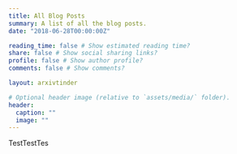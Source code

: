 ```yaml
---
title: All Blog Posts
summary: A list of all the blog posts.
date: "2018-06-28T00:00:00Z"

reading_time: false # Show estimated reading time?
share: false # Show social sharing links?
profile: false # Show author profile?
comments: false # Show comments?

layout: arxivtinder

# Optional header image (relative to `assets/media/` folder).
header:
  caption: ""
  image: ""
---
```


TestTestTes
